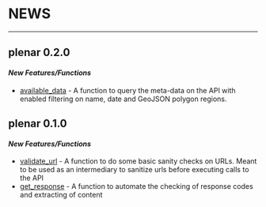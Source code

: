 # **NEWS**

***
## **plenar 0.2.0**

#### *New Features/Functions*

* [available_data](R/available_data.R) - A function to query the meta-data on the API with enabled filtering on name, date and GeoJSON polygon regions.


## **plenar 0.1.0**

#### *New Features/Functions*

* [validate_url](R/validate_url.R) - A function to do some basic sanity checks on URLs. Meant to be used as an intermediary to sanitize urls before executing calls to the API
* [get_response](R/get_response.R) - A function to automate the checking of response codes and extracting of content
